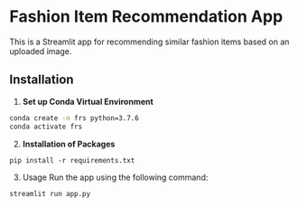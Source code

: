 # Fashion Item Recommendation App

This is a Streamlit app for recommending similar fashion items based on an uploaded image.

## Installation

1. **Set up Conda Virtual Environment**

```bash
conda create -n frs python=3.7.6
conda activate frs

````
2.  **Installation of Packages** 

````
pip install -r requirements.txt

````

3. Usage
Run the app using the following command:

````
streamlit run app.py

````